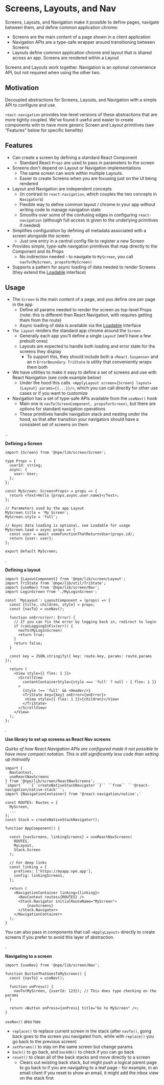 # Screens, Layouts, and Nav

Screens, Layouts, and Navigation make it possible to define pages, navigate
between them, and define common application chrome:

- Screens are the main content of a page shown in a client application
- Navigation APIs are a type-safe wrapper around transitioning between Screens
- Layouts define common application chrome and layout that is shared across an
  app. Screens are rendered within a Layout

Screens and Layouts work together. Navigation is an optional convenience API,
but not required when using the other two.

## Motivation

Decoupled abstractions for Screens, Layouts, and Navigation with a simple API to
configure and use.

`react-navigation` provides low-level versions of these abstractions that are
more tightly coupled. We've found it useful and easier to create components with
to have more generic Screen and Layout primitives (see “Features” below for
specific benefits)

## Features

- Can create a screen by defining a standard React Component
  - Standard React `Props` are used to pass in parameters to the screen
- Screens don't depend on Layout or Navigation implementations
  - The same screen can work within multiple Layouts.
  - Easier to create Screens when you are focusing just on the UI being rendered
- Layout and Navigation are independent concepts
  - (in contrast to `react-navigation`, which couples the two concepts in
    `Navigator`s)
  - Flexible way to define common layout / chrome in your app without writing
    code to manage navigation state
  - Smooths over some of the confusing edges in configuring `react-navigation`
    (although full access is given to the underlying primitives if needed)
- Simplifies configuration by defining all metadata associated with a screen
  alongside the screen
  - Just one entry in a central config file to register a new Screen
- Provides simple, type-safe navigation primitives that map directly to the
  Component and its Props
  - No indirection needed - to navigate to `MyScreen`, you call
    `navTo(MyScreen, propsForMyScreen)`
- Supports a pattern for async loading of data needed to render Screens (they
  extend the [Loadable](loadable.md) interface)

## Usage

- The `Screen` is the main content of a page, and you define one per page in the
  app
  - Define all params needed to render the screen as top-level Props (note: this
    is different than React Navigation, with requires getting them from the
    route)
  - Async loading of data is available via the [Loadable](loadable.md)
    interface
- `The Layout` renders the standard app chrome around the `Screen`
  - Generally each app you’ll define a single `Layout` (we’ll have a few
    prebuilt ones)
  - Layouts are expected to handle both loading and error state for the screens
    they display
    - To support this, they should include both a `<React.Suspense>` and an n
      `ErrorBoundary`. `TriState` is utility that conveniently wraps them both
- We have utilities to make it easy to define a set of screens and use with
  React Navigation (see code example below)
  - Under the hood this calls.
    `<ApplyLayout screen={Screen} layout={Layout} params={{...}}/>`, which you
    can call directly for other use cases or if you want to customize
- Navigation has a set of type-safe APIs available from the `useNav()` hook
  - Main one is `navTo(ScreenComponent, propsForScreen)`, but there are options
    for standard navigation operations
  - These primitives handle navigation stack and nesting under the hood, so that
    after transition your navigators should have a consistent set of screens on
    them

..

**Defining a Screen**

```tsx
import {Screen} from '@npe/lib/screen/Screen';

type Props = {
  userId: string;
  async: {
    user: User;
  };
};

const MyScreen: Screen<Props> = props => {
  return <Text>Hello {props.async.user.name}</Text>;
};

// Parameters used by the app Layout
MyScreen.title = 'My Screen';
MyScreen.style = 'full';

// Async data loading is optional, see Loadable for usage
MyScreen.load = async props => {
  const user = await someFunctionThatReturnsUser(props.id);
  return {user: user};
};

export default MyScreen;
```

.

**Defining a layout**

```tsx
import {LayoutComponent} from '@npe/lib/screen/Layout';
import TriState from '@npe/lib/util/TriState';
import {useNav} from '@npe/lib/screen/Nav';
import LoginScreen from './MyLoginScreen';

const `MyLayout`: LayoutComponent = (props) => {
  const {title, children, style} = props;
  const {navTo} = useNav();

  function onError(err: Error) {
    // If you can fix the error by logging back in, redirect to login
    if (canLoggingInFix(err)) {
      navTo(MyLoginScreen)
      return true;
    }
    return false;
  }

  const key = JSON.stringify({ key: route.key, params: route.params });

  return (
    <View style={{ flex: 1 }}>
      <ScrollView
        contentContainerStyle={style === 'full' ? null : { flex: 1 }}
      >
        {style !== 'full' && <Header/>}
        <TriState key={key} onError={onError}>
         <View style={{ flex: 1 }}>{children}</View>
        </TriState>
      </ScrollView>
    </View>
  );
};
```

.

**Use library to set up screens as React Nav screens**

_Quirks of how React.Navigation APIs are configured made it not possible to have
more compact notation. This is still significantly less code than setting up
manually_

```tsx
import {
  NavContext,
  useReactNavScreens
} from '@npe/lib/screen/ReactNavScreens';
`import`` ``{``createNativeStackNavigator``}`` ``from`` ``'@react-navigation/native-stack'``;
import {NavigationContainer} from '@react-navigation/native';`

const ROUTES: Routes = {
  MyScreen,
  ...
};
const Stack = createNativeStackNavigator();

function AppComponent() {

  const {navScreens, linkingScreens} = useReactNavScreens(
    ROUTES,
    MyLayout,
    Stack.Screen
  );

  // For deep links
  const linking = {
    prefixes: ['https://myapp.npe.app'],
    config: linkingScreens,
  };

  return (
    <NavigationContainer linking={linking}>
      <NavContext routes={ROUTES} />
      <Stack.Navigator initialRouteName="MyScreen">
          {navScreens}
      </Stack.Navigator>
    </NavigationContainer>
  );
}

```

You can also pass in components that call `<ApplyLayout>` directly to create
screens if you prefer to avoid this layer of abstraction.

.

**Navigating to a screen**

```tsx
import {useNav} from '@npe/lib/screen/Nav';

function ButtonThatGoesToMyScreen() {
  const {navTo} = useNav();

  function onPress() {
    navTo(MyScreen, {userId: 123}); // This does type checking on the params
  }

  return <Button onPress={onPress} title="Go to MyScreen" />;
}
```

`useNav()` also has

- `replace()` to replace current screen in the stack (after `navTo()`, going
  back goes to the screen you navigated from, while with `replace()` you go back
  to the previous screen)
- `setParams()` to stay on the same screen but change params
- `back()` to go back, and `backOk()` to check if you can go back
- `reset()` to clean all of the back stacks and move directly to a screen
  - Clears out existing back stack, but might push a logical parent page to go
    back to if you are navigating to a leaf page - for example, in an email
    client if you reset to show an email, it might add the inbox view on the
    stack first
